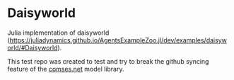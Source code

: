 # Daisyworld

Julia implementation of daisyworld (https://juliadynamics.github.io/AgentsExampleZoo.jl/dev/examples/daisyworld/#Daisyworld).

This test repo was created to test and try to break the github syncing feature of the [comses.net](https://comses.net) model library.
